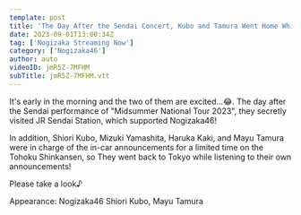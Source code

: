 ```yaml
---
template: post
title: 'The Day After the Sendai Concert, Kubo and Tamura Went Home While Listening to Their Own Tohoku Shinkansen Announcements!'
date: 2023-09-01T13:00:34Z
tag: ['Nogizaka Streaming Now']
category: ['Nogizaka46']
author: auto 
videoID: jmR5Z-7MFHM
subTitle: jmR5Z-7MFHM.vtt
---
```

It's early in the morning and the two of them are excited...😂. The day after the Sendai performance of "Midsummer National Tour 2023", they secretly visited JR Sendai Station, which supported Nogizaka46!

In addition, Shiori Kubo, Mizuki Yamashita, Haruka Kaki, and Mayu Tamura were in charge of the in-car announcements for a limited time on the Tohoku Shinkansen, so They went back to Tokyo while listening to their own announcements!

Please take a look♪

Appearance: Nogizaka46 Shiori Kubo, Mayu Tamura

